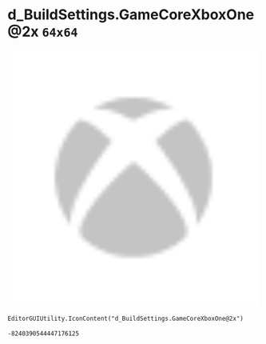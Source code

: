 # d_BuildSettings.GameCoreXboxOne@2x `64x64`
<img src="/img/d_BuildSettings.GameCoreXboxOne@2x.png" width=512 height=512>

``` CSharp
EditorGUIUtility.IconContent("d_BuildSettings.GameCoreXboxOne@2x")
```
```
-8240390544447176125
```

